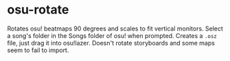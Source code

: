 # osu-rotate

Rotates osu! beatmaps 90 degrees and scales to fit vertical monitors. Select a song's folder in the Songs folder of osu! when prompted. Creates a `.osz` file, just drag it into osu!lazer. Doesn't rotate storyboards and some maps seem to fail to import.

